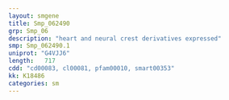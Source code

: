 ```yaml
---
layout: smgene
title: Smp_062490
grp: Smp_06
description: "heart and neural crest derivatives expressed"
smp: Smp_062490.1
uniprot: "G4VJJ6"
length:   717
cdd: "cd00083, cl00081, pfam00010, smart00353"
kk: K18486
categories: sm
---
```


